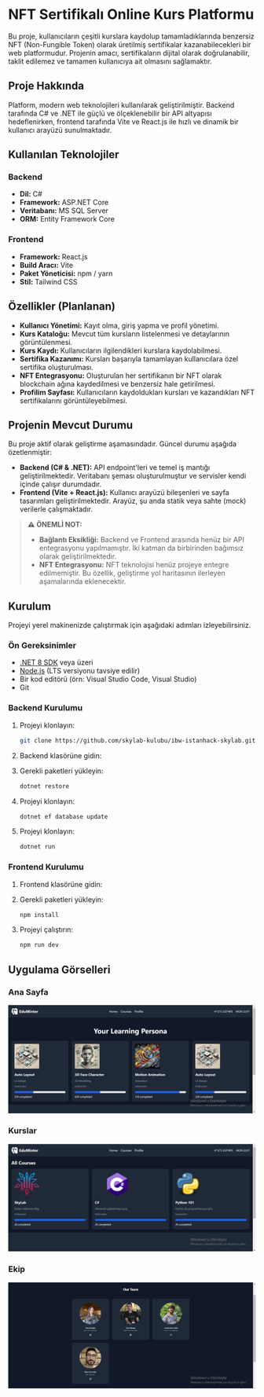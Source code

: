 # NFT Sertifikalı Online Kurs Platformu

Bu proje, kullanıcıların çeşitli kurslara kaydolup tamamladıklarında benzersiz NFT (Non-Fungible Token) olarak üretilmiş sertifikalar kazanabilecekleri bir web platformudur. Projenin amacı, sertifikaların dijital olarak doğrulanabilir, taklit edilemez ve tamamen kullanıcıya ait olmasını sağlamaktır.

## Proje Hakkında

Platform, modern web teknolojileri kullanılarak geliştirilmiştir. Backend tarafında C# ve .NET ile güçlü ve ölçeklenebilir bir API altyapısı hedeflenirken, frontend tarafında Vite ve React.js ile hızlı ve dinamik bir kullanıcı arayüzü sunulmaktadır.

## Kullanılan Teknolojiler

### Backend
- **Dil:** C#
- **Framework:** ASP.NET Core
- **Veritabanı:** MS SQL Server
- **ORM:** Entity Framework Core

### Frontend
- **Framework:** React.js
- **Build Aracı:** Vite
- **Paket Yöneticisi:** npm / yarn
- **Stil:** Tailwind CSS

## Özellikler (Planlanan)

- **Kullanıcı Yönetimi:** Kayıt olma, giriş yapma ve profil yönetimi.
- **Kurs Kataloğu:** Mevcut tüm kursların listelenmesi ve detaylarının görüntülenmesi.
- **Kurs Kaydı:** Kullanıcıların ilgilendikleri kurslara kaydolabilmesi.
- **Sertifika Kazanımı:** Kursları başarıyla tamamlayan kullanıcılara özel sertifika oluşturulması.
- **NFT Entegrasyonu:** Oluşturulan her sertifikanın bir NFT olarak blockchain ağına kaydedilmesi ve benzersiz hale getirilmesi.
- **Profilim Sayfası:** Kullanıcıların kaydoldukları kursları ve kazandıkları NFT sertifikalarını görüntüleyebilmesi.

## Projenin Mevcut Durumu

Bu proje aktif olarak geliştirme aşamasındadır. Güncel durumu aşağıda özetlenmiştir:

- **Backend (C# & .NET):** API endpoint'leri ve temel iş mantığı geliştirilmektedir. Veritabanı şeması oluşturulmuştur ve servisler kendi içinde çalışır durumdadır.
- **Frontend (Vite + React.js):** Kullanıcı arayüzü bileşenleri ve sayfa tasarımları geliştirilmektedir. Arayüz, şu anda statik veya sahte (mock) verilerle çalışmaktadır.

> **⚠️ ÖNEMLİ NOT:**
> - **Bağlantı Eksikliği:** Backend ve Frontend arasında henüz bir API entegrasyonu yapılmamıştır. İki katman da birbirinden bağımsız olarak geliştirilmektedir.
> - **NFT Entegrasyonu:** NFT teknolojisi henüz projeye entegre edilmemiştir. Bu özellik, geliştirme yol haritasının ilerleyen aşamalarında eklenecektir.

## Kurulum

Projeyi yerel makinenizde çalıştırmak için aşağıdaki adımları izleyebilirsiniz.

### Ön Gereksinimler

- [.NET 8 SDK](https://dotnet.microsoft.com/download) veya üzeri
- [Node.js](https://nodejs.org/en/) (LTS versiyonu tavsiye edilir)
- Bir kod editörü (örn: Visual Studio Code, Visual Studio)
- Git

### Backend Kurulumu

1. Projeyi klonlayın:
   ```sh
   git clone https://github.com/skylab-kulubu/ibw-istanhack-skylab.git
   ```

2. Backend klasörüne gidin:

3. Gerekli paketleri yükleyin:
   ```sh
   dotnet restore
   ```

4. Projeyi klonlayın:
   ```sh
   dotnet ef database update
   ```

5. Projeyi klonlayın:
   ```sh
   dotnet run
   ```
   
### Frontend Kurulumu

1. Frontend klasörüne gidin:

2. Gerekli paketleri yükleyin:
   ```sh
   npm install
   ```

4. Projeyi çalıştırın:
   ```sh
   npm run dev
   ```

## Uygulama Görselleri

### Ana Sayfa
![anasayfa](https://github.com/skylab-kulubu/ibw-istanhack-skylab/blob/main/anasayfa.png)

### Kurslar
![kurslar](https://github.com/skylab-kulubu/ibw-istanhack-skylab/blob/main/kurslar.png)

### Ekip
![anasayfa](https://github.com/skylab-kulubu/ibw-istanhack-skylab/blob/main/ekip.png)

